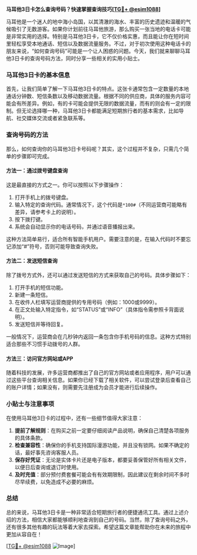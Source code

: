**马耳他3日卡怎么查询号码？快速掌握查询技巧[[TG💪+ @esim1088](https://t.me/s/esim1088)]**

马耳他是一个迷人的地中海小岛国，以其清澈的海水、丰富的历史遗迹和温暖的气候吸引了无数游客。如果你计划前往马耳他旅游，那么购买一张当地的电话卡可能是非常实用的选择。特别是马耳他3日卡，它不仅价格实惠，而且能让你在短时间里轻松享受本地通话、短信以及数据流量服务。不过，对于初次使用这种电话卡的朋友来说，“如何查询号码”可能是一个让人困惑的问题。今天，我们就来聊聊马耳他3日卡的查询号码方法，同时分享一些相关的实用小贴士。

### 马耳他3日卡的基本信息

首先，让我们简单了解一下马耳他3日卡的特点。这张卡通常包含一定数量的本地通话分钟数、短信条数以及移动数据流量。根据不同的供应商，具体的服务内容可能会有所差异。例如，有的卡可能会提供无限的数据流量，而有的则会有一定的限制。但无论选择哪一种，马耳他3日卡都能满足短期旅行者的基本需求，比如导航、社交媒体交流或者紧急联系等。

### 查询号码的方法

那么，如何查询你的马耳他3日卡号码呢？其实，这个过程并不复杂，只需几个简单的步骤即可完成。

#### 方法一：通过拨号键盘查询

这是最直接的方式之一。你可以按照以下步骤操作：

1. 打开手机上的拨号键盘。
2. 输入特定的查询代码。通常情况下，这个代码是`*100#`（不同运营商可能略有差异，请参考卡上的说明）。
3. 按下拨打键。
4. 系统会自动显示你的电话号码，并通过语音播报出来。

这种方法简单易行，适合所有智能手机用户。需要注意的是，在输入代码时不要忘记添加“#”符号，否则可能导致查询失败。

#### 方法二：发送短信查询

除了拨号方式外，还可以通过发送短信的方式来获取自己的号码。具体步骤如下：

1. 打开手机的短信功能。
2. 新建一条短信。
3. 在收件人栏填写运营商提供的专用号码（例如：1000或9999）。
4. 在正文处输入特定指令，如“STATUS”或“INFO”（具体指令需参照卡背面说明）。
5. 发送短信并等待回复。

一般情况下，运营商会在几秒钟内返回一条包含你手机号码的信息。这种方式特别适合那些不习惯手动拨号的人群。

#### 方法三：访问官方网站或APP

随着科技的发展，许多运营商都推出了自己的官方网站或者应用程序，用户可以通过这些平台查询相关信息。如果你已经下载了相关软件，可以尝试登录后查看自己的账户详情；如果没有，则需要先注册成为会员才能进行后续操作。

### 小贴士与注意事项

在使用马耳他3日卡的过程中，还有一些细节值得大家注意：

1. **提前了解规则**：在购买之前一定要仔细阅读产品说明，确保自己清楚各项服务的具体条款。
2. **检查兼容性**：确保你的手机支持国际漫游功能，并且没有锁网。如果不确定的话，最好事先咨询客服人员。
3. **保存好凭证**：无论是实体卡片还是电子版本，都要妥善保管好所有相关文件，以便日后查询或退订时使用。
4. **及时充值**：部分预付费套餐可能会有有效期限制，因此建议在剩余时间不多时尽早续费，以免造成不必要的麻烦。

### 总结

总的来说，马耳他3日卡是一种非常适合短期旅行者的便捷通讯工具。通过上述介绍的方法，相信大家都能够顺利地查询到自己的号码。当然，除了查询号码之外，还有很多其他有趣的玩法等着大家去探索。希望这篇文章能帮助你在未来的旅程中更加从容自在！

[[TG💪+ @esim1088](https://t.me/s/esim1088) ![Image](https://i.postimg.cc/4NQfJmqS/Snipaste-2025-05-13-00-14-12.png)]